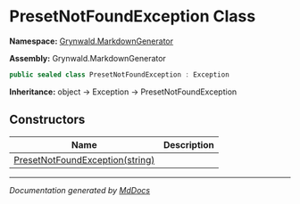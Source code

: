 ﻿# PresetNotFoundException Class

**Namespace:** [Grynwald.MarkdownGenerator](../index.md)

**Assembly:** Grynwald.MarkdownGenerator

```csharp
public sealed class PresetNotFoundException : Exception
```

**Inheritance:** object → Exception → PresetNotFoundException

## Constructors

| Name                                                     | Description |
| -------------------------------------------------------- | ----------- |
| [PresetNotFoundException(string)](constructors/index.md) |             |

___

*Documentation generated by [MdDocs](https://github.com/ap0llo/mddocs)*
